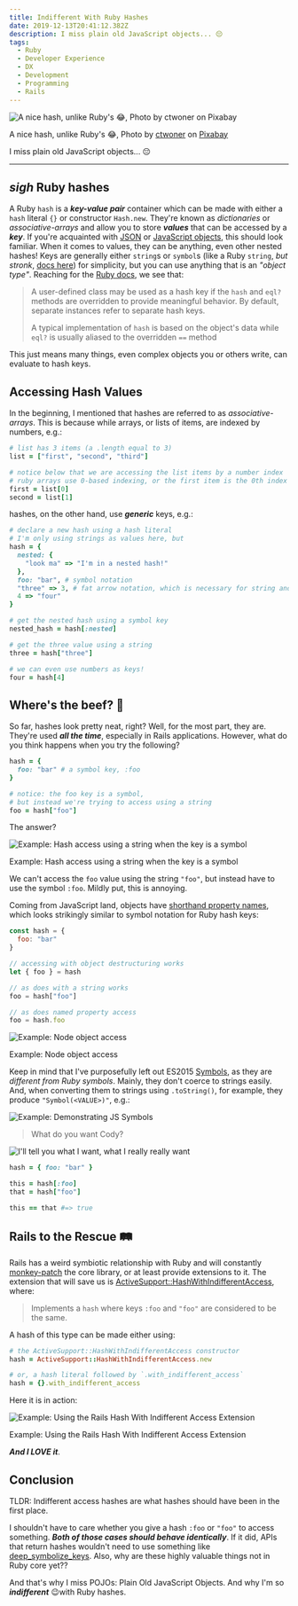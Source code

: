 ```yaml
---
title: Indifferent With Ruby Hashes
date: 2019-12-13T20:41:12.382Z
description: I miss plain old JavaScript objects... 😔
tags:
  - Ruby
  - Developer Experience
  - DX
  - Development
  - Programming
  - Rails
---
```


![A nice hash, unlike Ruby's 😂, Photo by ctwoner on Pixabay](./hero-image.jpg)

<figcaption>
  A nice hash, unlike Ruby's 😂, Photo by <a href="https://pixabay.com/photos/root-potato-hash-healthy-vegetable-1112017/">ctwoner</a> on <a href="https://pixabay.com/">Pixabay</a>
</figcaption>

I miss plain old JavaScript objects... 😔

---

## **_sigh_** Ruby hashes

A Ruby `hash` is a **_key-value pair_** container which can be made with either a `hash` literal `{}` or constructor `Hash.new`.
They're known as _dictionaries_ or _associative-arrays_ and allow you to store **_values_** that can be accessed by a **_key_**.
If you're acquainted with [JSON](https://www.json.org/json-en.html) or [JavaScript objects](https://developer.mozilla.org/en-US/docs/Web/JavaScript/Reference/Global_Objects/Object), this should look familiar.
When it comes to values, they can be anything, even other nested hashes!
Keys are generally either `string`s or `symbol`s (like a Ruby `string`, _but stronk_, [docs here](https://ruby-doc.org/core-2.6.5/Symbol.html)) for simplicity, but you can use anything that is an _"object type"_.
Reaching for the [Ruby docs](https://ruby-doc.org/core-2.6.5/Hash.html#class-Hash-label-Hash+Keys), we see that:

> A user-defined class may be used as a hash key if the `hash` and `eql?` methods are overridden to provide meaningful behavior. By default, separate instances refer to separate hash keys.
>
> A typical implementation of `hash` is based on the object's data while `eql?` is usually aliased to the overridden `==` method

This just means many things, even complex objects you or others write, can evaluate to hash keys.

## Accessing Hash Values

In the beginning, I mentioned that hashes are referred to as _associative-arrays_.
This is because while arrays, or lists of items, are indexed by numbers, e.g.:

```ruby
# list has 3 items (a .length equal to 3)
list = ["first", "second", "third"]

# notice below that we are accessing the list items by a number index
# ruby arrays use 0-based indexing, or the first item is the 0th index
first = list[0]
second = list[1]
```

hashes, on the other hand, use **_generic_** keys, e.g.:

```ruby
# declare a new hash using a hash literal
# I'm only using strings as values here, but
hash = {
  nested: {
    "look ma" => "I'm in a nested hash!"
  },
  foo: "bar", # symbol notation
  "three" => 3, # fat arrow notation, which is necessary for string and number keys
  4 => "four"
}

# get the nested hash using a symbol key
nested_hash = hash[:nested]

# get the three value using a string
three = hash["three"]

# we can even use numbers as keys!
four = hash[4]
```

## Where's the beef? 🐄

So far, hashes look pretty neat, right?
Well, for the most part, they are.
They're used **_all the time_**, especially in Rails applications.
However, what do you think happens when you try the following?

```ruby
hash = {
  foo: "bar" # a symbol key, :foo
}

# notice: the foo key is a symbol,
# but instead we're trying to access using a string
foo = hash["foo"]
```

The answer?

![Example: Hash access using a string when the key is a symbol](./example-hash-access-using-a-string-when-key-is-a-symbol.png)

<figcaption>
  Example: Hash access using a string when the key is a symbol
</figcaption>

We can't access the `foo` value using the string `"foo"`, but instead have to use the symbol `:foo`.
Mildly put, this is annoying.

Coming from JavaScript land, objects have [shorthand property names](https://developer.mozilla.org/en-US/docs/Web/JavaScript/Reference/Operators/Object_initializer#New_notations_in_ECMAScript_2015), which looks strikingly similar to symbol notation for Ruby hash keys:

```js
const hash = {
  foo: "bar"
}

// accessing with object destructuring works
let { foo } = hash

// as does with a string works
foo = hash["foo"]

// as does named property access
foo = hash.foo
```

![Example: Node object access](./example-node-object-access.png)

<figcaption>
  Example: Node object access
</figcaption>

Keep in mind that I've purposefully left out ES2015 [Symbols](https://developer.mozilla.org/en-US/docs/Glossary/Symbol), as they are _different from Ruby symbols_.
Mainly, they don't coerce to strings easily.
And, when converting them to strings using `.toString()`, for example, they produce `"Symbol(<VALUE>)"`, e.g.:

![Example: Demonstrating JS Symbols](./example-demonstrating-js-symbols.png)

> What do you want Cody?

![I'll tell you what I want, what I really really want](./ill-tell-you-what-i-want.gif)

```ruby
hash = { foo: "bar" }

this = hash[:foo]
that = hash["foo"]

this == that #=> true
```

## Rails to the Rescue 🛤

Rails has a weird symbiotic relationship with Ruby and will constantly [monkey-patch](https://culttt.com/2015/06/17/what-is-monkey-patching-in-ruby/) the core library, or at least provide extensions to it.
The extension that will save us is [ActiveSupport::HashWithIndifferentAccess](https://api.rubyonrails.org/classes/ActiveSupport/HashWithIndifferentAccess.html), where:

> Implements a `hash` where keys `:foo` and `"foo"` are considered to be the same.

A hash of this type can be made either using:

```ruby
# the ActiveSupport::HashWithIndifferentAccess constructor
hash = ActiveSupport::HashWithIndifferentAccess.new

# or, a hash literal followed by `.with_indifferent_access`
hash = {}.with_indifferent_access
```

Here it is in action:

![Example: Using the Rails Hash With Indifferent Access Extension](./example-hash-with-indifferent-access.png)

<figcaption>
  Example: Using the Rails Hash With Indifferent Access Extension
</figcaption>

**_And I LOVE it_**.

## Conclusion

TLDR: Indifferent access hashes are what hashes should have been in the first place.

I shouldn't have to care whether you give a hash `:foo` or `"foo"` to access something.
**_Both of those cases should behave identically_**.
If it did, APIs that return hashes wouldn't need to use something like [deep_symbolize_keys](https://api.rubyonrails.org/classes/Hash.html#method-i-deep_symbolize_keys-21).
Also, why are these highly valuable things not in Ruby core yet??

And that's why I miss POJOs: Plain Old JavaScript Objects.
And why I'm so **_indifferent_** 😉with Ruby hashes.
